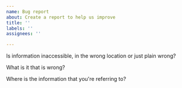 ```yaml
---
name: Bug report
about: Create a report to help us improve
title: ''
labels: ''
assignees: ''

---
```


Is information inaccessible, in the wrong location or just plain wrong?

What is it that is wrong?

Where is the information that you're referring to?

